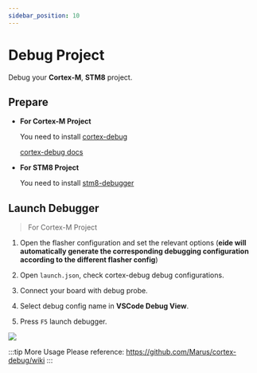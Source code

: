 ```yaml
---
sidebar_position: 10
---
```


# Debug Project

Debug your **Cortex-M**, **STM8** project.

## Prepare

- **For Cortex-M Project**

  You need to install [cortex-debug](https://marketplace.visualstudio.com/items?itemName=marus25.cortex-debug)

  [cortex-debug docs](https://github.com/Marus/cortex-debug/wiki)

- **For STM8 Project**

  You need to install [stm8-debugger](https://marketplace.visualstudio.com/items?itemName=CL.stm8-debug)

## Launch Debugger

> For Cortex-M Project

1. Open the flasher configuration and set the relevant options (**eide will automatically generate the corresponding debugging configuration according to the different flasher config**)

2. Open `launch.json`, check cortex-debug debug configurations.

3. Connect your board with debug probe.

4. Select debug config name in **VSCode Debug View**.

5. Press `F5` launch debugger.

  ![](/img/debug_cortex-m_prj.png)

:::tip More Usage
Please reference: https://github.com/Marus/cortex-debug/wiki
:::